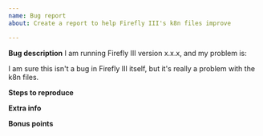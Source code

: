 ```yaml
---
name: Bug report
about: Create a report to help Firefly III's k8n files improve

---
```


**Bug description**
I am running Firefly III version x.x.x, and my problem is:

<!-- Replace the version and describe your problem or your issue may be closed. -->

I am sure this isn't a bug in Firefly III itself, but it's really a problem with the k8n files.

**Steps to reproduce**
<!-- What do you need to do to trigger this bug? -->

**Extra info**
<!-- Please add extra info here, such as OS, browser, and the output from the /debug page of your Firefly III installation (click the version at the bottom). -->

**Bonus points**
<!-- Earn bonus points by:

- Post a stacktrace from your log files
- Add a screenshot
- Make a drawing
- Donate money (just kidding ;)
- Replicate the problem on the demo site https://demo.firefly-iii.org/
-->